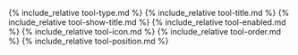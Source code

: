 {% include_relative tool-type.md %}
{% include_relative tool-title.md %}
{% include_relative tool-show-title.md %}
{% include_relative tool-enabled.md %}
{% include_relative tool-icon.md %}
{% include_relative tool-order.md %}
{% include_relative tool-position.md %}

